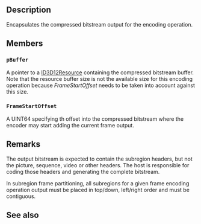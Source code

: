 ## Description

Encapsulates the compressed bitstream output for the encoding operation.

## Members

### `pBuffer`

A pointer to a [ID3D12Resource](https://learn.microsoft.com/windows/win32/api/d3d12/nn-d3d12-id3d12resource) containing the compressed bitstream buffer. Note that the resource buffer size is not the available size for this encoding operation because *FrameStartOffset* needs to be taken into account against this size.

### `FrameStartOffset`

A UINT64 specifying th offset into the compressed bitstream where the encoder may start adding the current frame output.

## Remarks

The output bitstream is expected to contain the subregion headers, but not the picture, sequence, video or other headers. The host is responsible for coding those headers and generating the complete bitstream.

In subregion frame partitioning, all subregions for a given frame encoding operation output must be placed in top/down, left/right order and must be contiguous.

## See also